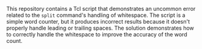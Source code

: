 This repository contains a Tcl script that demonstrates an uncommon error related to the `split` command's handling of whitespace. The script is a simple word counter, but it produces incorrect results because it doesn't properly handle leading or trailing spaces.  The solution demonstrates how to correctly handle the whitespace to improve the accuracy of the word count.